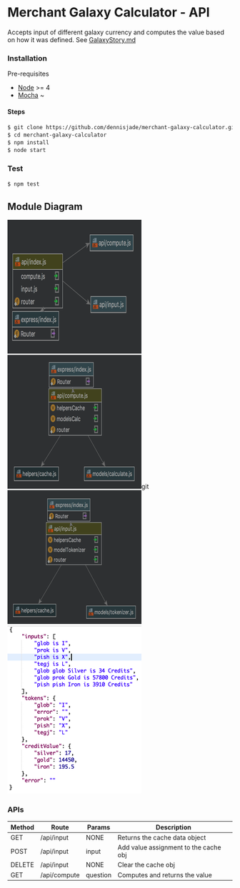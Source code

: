 # Merchant Galaxy Calculator - API

Accepts input of different galaxy currency and computes the value based on how it was defined.
    See [GalaxyStory.md](https://github.com/dennisjade/merchant-galaxy-calculator.git/galaxystory.md)

### Installation
Pre-requisites
- [Node](https://nodejs.org) >= 4
- [Mocha](https://mochajs.org/) ~
#### Steps
```sh
$ git clone https://github.com/dennisjade/merchant-galaxy-calculator.git
$ cd merchant-galaxy-calculator
$ npm install
$ node start
```

### Test
```sh
$ npm test
```

## Module Diagram
![Routing](docs/images/router.png "Routes")
![Compute API](docs/images/compute-api.png "Compute API")git
![Input API](docs/images/input-api.png "Input API")
![Cache data struc](docs/images/cache-data-sample.png "Cache data struc")

### APIs
|Method | Route | Params | Description |
|-------|-------|--------|-------------|
|GET    | /api/input | NONE |Returns the cache data object|
|POST   | /api/input | input<string> | Add value assignment to the cache obj|
|DELETE | /api/input | NONE |Clear the cache obj|
|GET    | /api/compute| question<string>|Computes and returns the value

